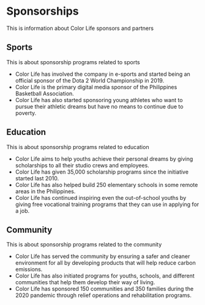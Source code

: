 # Sponsorships

This is information about Color Life sponsors and partners

## Sports

This is about sponsorship programs related to sports

- Color Life has involved the company in e-sports and started being an official sponsor of the Dota 2 World Championship in 2019.
- Color Life is the primary digital media sponsor of the Philippines Basketball Association.
- Color Life has also started sponsoring young athletes who want to pursue their athletic dreams but have no means to continue due to poverty.

## Education

This is about sponsorship programs related to education

- Color Life aims to help youths achieve their personal dreams by giving scholarships to all their studio crews and employees.
- Color Life has given 35,000 scholarship programs since the initiative started last 2010.
- Color Life has also helped build 250 elementary schools in some remote areas in the Philippines.
- Color Life has continued inspiring even the out-of-school youths by giving free vocational training programs that they can use in applying for a job.

## Community

This is about sponsorship programs related to the community

- Color Life has served the community by ensuring a safer and cleaner environment for all by developing products that will help reduce carbon emissions.
- Color Life has also initiated programs for youths, schools, and different communities that help them develop their way of living.
- Color Life has sponsored 150 communities and 350 families during the 2020 pandemic through relief operations and rehabilitation programs.